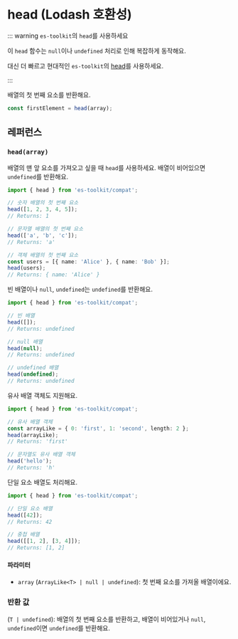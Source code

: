 # head (Lodash 호환성)

::: warning `es-toolkit`의 `head`를 사용하세요

이 `head` 함수는 `null`이나 `undefined` 처리로 인해 복잡하게 동작해요.

대신 더 빠르고 현대적인 `es-toolkit`의 [head](../../array/head.md)를 사용하세요.

:::

배열의 첫 번째 요소를 반환해요.

```typescript
const firstElement = head(array);
```

## 레퍼런스

### `head(array)`

배열의 맨 앞 요소를 가져오고 싶을 때 `head`를 사용하세요. 배열이 비어있으면 `undefined`를 반환해요.

```typescript
import { head } from 'es-toolkit/compat';

// 숫자 배열의 첫 번째 요소
head([1, 2, 3, 4, 5]);
// Returns: 1

// 문자열 배열의 첫 번째 요소
head(['a', 'b', 'c']);
// Returns: 'a'

// 객체 배열의 첫 번째 요소
const users = [{ name: 'Alice' }, { name: 'Bob' }];
head(users);
// Returns: { name: 'Alice' }
```

빈 배열이나 `null`, `undefined`는 `undefined`를 반환해요.

```typescript
import { head } from 'es-toolkit/compat';

// 빈 배열
head([]);
// Returns: undefined

// null 배열
head(null);
// Returns: undefined

// undefined 배열
head(undefined);
// Returns: undefined
```

유사 배열 객체도 지원해요.

```typescript
import { head } from 'es-toolkit/compat';

// 유사 배열 객체
const arrayLike = { 0: 'first', 1: 'second', length: 2 };
head(arrayLike);
// Returns: 'first'

// 문자열도 유사 배열 객체
head('hello');
// Returns: 'h'
```

단일 요소 배열도 처리해요.

```typescript
import { head } from 'es-toolkit/compat';

// 단일 요소 배열
head([42]);
// Returns: 42

// 중첩 배열
head([[1, 2], [3, 4]]);
// Returns: [1, 2]
```

#### 파라미터

- `array` (`ArrayLike<T> | null | undefined`): 첫 번째 요소를 가져올 배열이에요.

### 반환 값

(`T | undefined`): 배열의 첫 번째 요소를 반환하고, 배열이 비어있거나 `null`, `undefined`이면 `undefined`를 반환해요.
